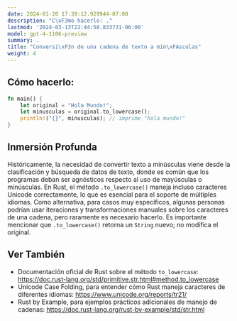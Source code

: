 ```yaml
---
date: 2024-01-20 17:39:12.929944-07:00
description: "C\xF3mo hacerlo: ."
lastmod: '2024-03-13T22:44:58.833731-06:00'
model: gpt-4-1106-preview
summary: .
title: "Conversi\xF3n de una cadena de texto a min\xFAsculas"
weight: 4
---
```


## Cómo hacerlo:
```Rust
fn main() {
    let original = "Hola Mundo!";
    let minusculas = original.to_lowercase();
    println!("{}", minusculas); // imprime "hola mundo!"
}
```

## Inmersión Profunda
Históricamente, la necesidad de convertir texto a minúsculas viene desde la clasificación y búsqueda de datos de texto, donde es común que los programas deban ser agnósticos respecto al uso de mayúsculas o minúsculas. En Rust, el método `.to_lowercase()` maneja incluso caracteres Unicode correctamente, lo que es esencial para el soporte de múltiples idiomas. Como alternativa, para casos muy específicos, algunas personas podrían usar iteraciones y transformaciones manuales sobre los caracteres de una cadena, pero raramente es necesario hacerlo. Es importante mencionar que `.to_lowercase()` retorna un `String` nuevo; no modifica el original.

## Ver También
- Documentación oficial de Rust sobre el método `to_lowercase`: https://doc.rust-lang.org/std/primitive.str.html#method.to_lowercase
- Unicode Case Folding, para entender cómo Rust maneja caracteres de diferentes idiomas: https://www.unicode.org/reports/tr21/
- Rust by Example, para ejemplos prácticos adicionales de manejo de cadenas: https://doc.rust-lang.org/rust-by-example/std/str.html

